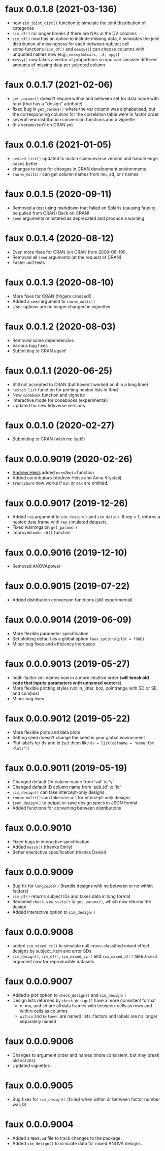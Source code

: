 # faux 0.0.1.8 (2021-03-136)

* new `sim_joint_dist()` function to simulate the joint distribution of categories
* `sim_df()` no longer breaks if there are NAs in the DV columns
* `sim_df()` now has an option to include missing data, it simulates the joint distribution of missingness for each between-subject cell
* some functions (`sim_df()` and `messy()`) can choose columns with unquoted names now (e.g., `messy(mtcars, .5, mpg)`)
* `messy()` now takes a vector of proportions so you can simulate different amounts of missing data per selected column


# faux 0.0.1.7 (2021-02-06)

* `get_params()` doesn't require within and between set for data made with faux (that has a "design" attribute)
* fixed bug in `get_params()` where the var column was alphabetised, but the corresponding columns for the correlation table were in factor order
* several new distribution conversion functions and a vignette
* this version isn't on CRAN yet

# faux 0.0.1.6 (2021-01-05)

* `nested_list()` updated to match scienceverse version and handle edge cases better
* changes to tests for changes in CRAN development environments
* `rnorm_multi()` can get column names from mu, sd, or r names

# faux 0.0.1.5 (2020-09-11)

* Removed a test using markdown that failed on Solaris (causing faux to be pulled from CRAN) Back on CRAN!
* `seed` arguments reinstated as deprecated and produce a warning

# faux 0.0.1.4 (2020-08-12)

* Even more fixes for CRAN (on CRAN from 2009-08-19!)
* Removed all `seed` arguments (at the request of CRAN)
* Faster unit tests

# faux 0.0.1.3 (2020-08-10)

* More fixes for CRAN (fingers crossed!)
* Added a `seed` argument to `rnorm_multi()`
* User options are no longer changed in vignettes

# faux 0.0.1.2 (2020-08-03)

* Removed some dependencies
* Various bug fixes
* Submitting to CRAN again!

# faux 0.0.1.1 (2020-06-25)

* Still not accepted to CRAN (but haven't worked on it in a long time)
* `nested_list` function for printing nested lists in Rmd
* New `codebook` function and vignette
* Interactive mode for codebooks (experimental)
* Updated for new tidyverse versions

# faux 0.0.1.0 (2020-02-27)

* Submitting to CRAN (wish me luck!)

# faux 0.0.0.9019 (2020-02-26)

* [Andrew Heiss](https://github.com/andrewheiss) added `norm2beta` function
* Added contributors (Andrew Heiss and Anna Krystali)
* `trunc2norm` now works if `min` or `max` are omitted.

# faux 0.0.0.9017 (2019-12-26)

* Added `rep` argument to `sim_design()` and `sim_data()`. If rep > 1, returns a nested data frame with `rep` simulated datasets.
* Fixed warnings on `get_params()`
* Improved `make_id()` function

# faux 0.0.0.9016 (2019-12-10)

* Removed ANOVApower

# faux 0.0.0.9015 (2019-07-22)

* Added distribution conversion functions (still experimental)

# faux 0.0.0.9014 (2019-06-09)

* More flexible parameter specification
* Set plotting default as a global option `faux_options(plot = TRUE)`
* Minor bug fixes and efficiency increases

# faux 0.0.0.9013 (2019-05-27)

* multi-factor cell names now in a more intuitive order (**will break old code that inputs parameters with unnamed vectors**)
* More flexible plotting styles (violin, jitter, box, pointrange with SD or SE, and combos)
* Minor bug fixes

# faux 0.0.0.9012 (2019-05-22)

* More flexible plots and data plots
* Setting seed doesn't change the seed in your global environment
* Plot labels for dv and id (set them like `dv = list(colname = "Name for Plots")`)

# faux 0.0.0.9011 (2019-05-19)

* Changed default DV column name from 'val' to 'y'
* Changed default ID column name from 'sub_id' to 'id'
* `sim_design()` can take intercept-only designs
* `rnorm_multi()` can take vars = 1 for intercept-only designs
* `json_design()` to output or save design specs in JSON format
* Added functions for converting between distributions

# faux 0.0.0.9010

* Fixed bugs in interactive specification
* Added `messy()` (thanks Emily)
* Better interactive specification (thanks Daniël)

# faux 0.0.0.9009

* Bug fix for `long2wide()` (handle designs with no between or no within factors)
* `sim_df()` returns subject IDs and takes data in long format
* Renamed `check_sim_stats()` to `get_params()`, which now returns the design
* Added interactive option to `sim_design()`

# faux 0.0.0.9008

* added `sim_mixed_cc()` to simulate null cross-classified mixed effect designs by subject, item and error SDs
* `sim_design()`, `sim_df()`, `sim_mixed_cc()` and `sim_mixed_df()` take a `seed` argument now for reproducible datasets

# faux 0.0.0.9007

* Added a plot option to `check_design()` and `sim_design()`
* Design lists returned by `check_design()` have a more consistent format 
    - n, mu, and sd are all data frames with between-cells as rows and within-cells as columns
    - `within` and `between` are named lists; factors and labels are no longer separately named

# faux 0.0.0.9006

* Changes to argument order and names (more consistent, but may break old scripts)
* Updated vignettes

# faux 0.0.0.9005

* Bug fixes for `sim_design()` (failed when within or between factor number was 0)

# faux 0.0.0.9004

* Added a `NEWS.md` file to track changes to the package.
* Added `sim_design()` to simulate data for mixed ANOVA designs.

